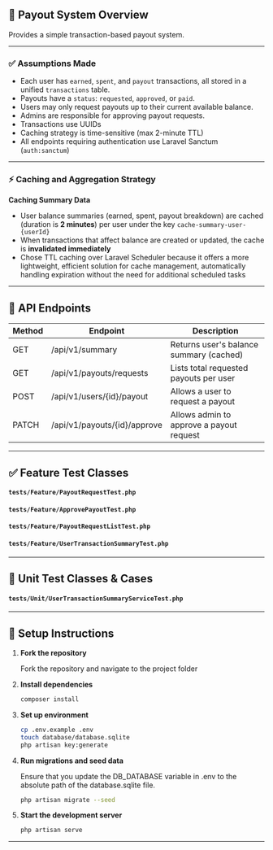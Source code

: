 ## 💼 Payout System Overview

Provides a simple transaction-based payout system.

---

### ✅ Assumptions Made

- Each user has `earned`, `spent`, and `payout` transactions, all stored in a unified `transactions` table.
- Payouts have a `status`: `requested`, `approved`, or `paid`.
- Users may only request payouts up to their current available balance.
- Admins are responsible for approving payout requests.
- Transactions use UUIDs
- Caching strategy is time-sensitive (max 2-minute TTL)
- All endpoints requiring authentication use Laravel Sanctum (`auth:sanctum`)

---

### ⚡️ Caching and Aggregation Strategy

**Caching Summary Data**
- User balance summaries (earned, spent, payout breakdown) are cached (duration is **2 minutes**) per user under the key `cache-summary-user-{userId}`
- When transactions that affect balance are created or updated, the cache is **invalidated immediately**
- Chose TTL caching over Laravel Scheduler because it offers a more lightweight, efficient solution for cache management, automatically handling expiration without the need for additional scheduled tasks
---

## 🔌 API Endpoints

| Method | Endpoint                     | Description                                      |
|--------|------------------------------|--------------------------------------------------|
| GET    | /api/v1/summary              | Returns user's balance summary (cached)          |
| GET    | /api/v1/payouts/requests     | Lists total requested payouts per user           |
| POST   | /api/v1/users/{id}/payout    | Allows a user to request a payout                |
| PATCH  | /api/v1/payouts/{id}/approve | Allows admin to approve a payout request         |

---

## ✅ Feature Test Classes

#### `tests/Feature/PayoutRequestTest.php`
#### `tests/Feature/ApprovePayoutTest.php`
#### `tests/Feature/PayoutRequestListTest.php`
#### `tests/Feature/UserTransactionSummaryTest.php`

---

## 🧪 Unit Test Classes & Cases

#### `tests/Unit/UserTransactionSummaryServiceTest.php`

---

## 🔧 Setup Instructions

1. **Fork the repository**

   Fork the repository and navigate to the project folder


2. **Install dependencies**
    ```bash
    composer install
    ```

3. **Set up environment**
    ```bash
    cp .env.example .env
    touch database/database.sqlite
    php artisan key:generate
    ```

4. **Run migrations and seed data**

   Ensure that you update the DB_DATABASE variable in .env to the absolute path of the database.sqlite file.   

    ```bash
    php artisan migrate --seed
    ```

5. **Start the development server**
    ```bash
    php artisan serve
    ```

---

